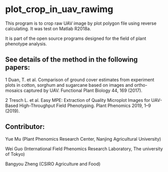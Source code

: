 # plot_crop_in_uav_rawimg
This program is to crop raw UAV image by plot polygon file using reverse calculating. 
It was test on Matlab R2018a.

It is part of the open source programs designed for the field of plant phenotype analysis. 

## See details of the method in the following papers: 
1 Duan, T. et al. Comparison of ground cover estimates from experiment plots in cotton, sorghum and sugarcane based on images and ortho-mosaics captured by UAV. Functional Plant Biology 44, 169 (2017). 

2 Tresch L. et al. Easy MPE: Extraction of Quality Microplot Images for UAV-Based High-Throughput Field Phenotyping. Plant Phenomics 2019, 1–9 (2019). 

## Contributor: 
Yue Mu (Plant Phenomics Research Center, Nanjing Agricultural University) 

Wei Guo (International Field Phenomics Research Laboratory, The university of Tokyo) 

Bangyou Zheng (CSIRO Agriculture and Food)
